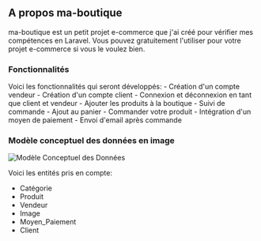 ## A propos ma-boutique

ma-boutique est un petit projet e-commerce que j'ai créé pour vérifier mes compétences en Laravel. Vous pouvez gratuitement l'utiliser pour votre projet e-commerce si vous le voulez bien.

### Fonctionnalités

Voici les fonctionnalités qui seront développés:
    - Création d'un compte vendeur
    - Création d'un compte client
    - Connexion et déconnexion en tant que client et vendeur
    - Ajouter les produits à la boutique
    - Suivi de commande
    - Ajout au panier
    - Commander votre produit
    - Intégration d'un moyen de paiement
    - Envoi d'email après commande

### Modèle conceptuel des données en image

![Modèle Conceptuel des Données](public/capture.png)

Voici les entités pris en compte:
- Catégorie
- Produit
- Vendeur
- Image
- Moyen_Paiement
- Client
